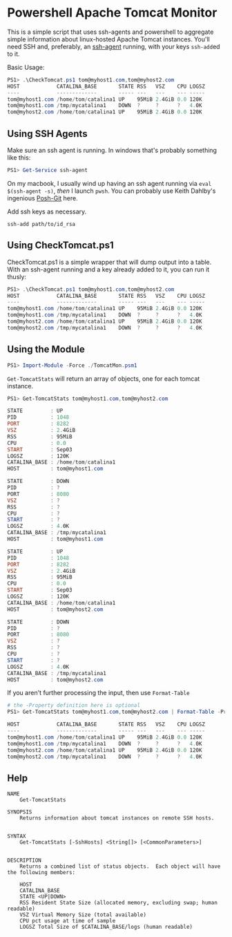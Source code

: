 # Powershell Apache Tomcat Monitor
This is a simple script that uses ssh-agents and powershell to aggregate simple information about linux-hosted Apache Tomcat instances.  You'll need SSH and, preferably, an [ssh-agent](https://www.ssh.com/ssh/agent) running, with your keys `ssh-add`ed to it.

Basic Usage:
```Powershell
PS1> .\CheckTomcat.ps1 tom@myhost1.com,tom@myhost2.com
HOST            CATALINA_BASE       STATE RSS   VSZ    CPU LOGSZ
----            -------------       ----- ---   ---    --- -----
tom@myhost1.com /home/tom/catalina1 UP    95MiB 2.4GiB 0.0 120K 
tom@myhost1.com /tmp/mycatalina1    DOWN  ?     ?      ?   4.0K 
tom@myhost2.com /home/tom/catalina1 UP    95MiB 2.4GiB 0.0 120K 
```


## Using SSH Agents
Make sure an ssh agent is running.  In windows that's probably something like this:
```PowerShell
PS1> Get-Service ssh-agent
```

On my macbook, I usually wind up having an ssh agent running via `eval $(ssh-agent -s)`, *then* I launch `pwsh`.  You can probably use Keith Dahlby's ingenious [Posh-Git](https://github.com/dahlbyk/posh-git) here. 

Add ssh keys as necessary.  
```
ssh-add path/to/id_rsa
```

## Using CheckTomcat.ps1
CheckTomcat.ps1 is a simple wrapper that will dump output into a table.  With an ssh-agent running and a key already added to it, you can run it thusly:
```PowerShell
PS1> .\CheckTomcat.ps1 tom@myhost1.com,tom@myhost2.com
HOST            CATALINA_BASE       STATE RSS   VSZ    CPU LOGSZ
----            -------------       ----- ---   ---    --- -----
tom@myhost1.com /home/tom/catalina1 UP    95MiB 2.4GiB 0.0 120K 
tom@myhost1.com /tmp/mycatalina1    DOWN  ?     ?      ?   4.0K 
tom@myhost2.com /home/tom/catalina1 UP    95MiB 2.4GiB 0.0 120K 
tom@myhost2.com /tmp/mycatalina1    DOWN  ?     ?      ?   4.0K 
```

## Using the Module
```PowerShell
PS1> Import-Module -Force ./TomcatMon.psm1
```

`Get-TomcatStats` will return an array of objects, one for each tomcat instance.
```PowerShell
PS1> Get-TomcatStats tom@myhost1.com,tom@myhost2.com

STATE         : UP
PID           : 1048
PORT          : 8282
VSZ           : 2.4GiB
RSS           : 95MiB
CPU           : 0.0
START         : Sep03
LOGSZ         : 120K
CATALINA_BASE : /home/tom/catalina1
HOST          : tom@myhost1.com

STATE         : DOWN
PID           : ?
PORT          : 8080
VSZ           : ?
RSS           : ?
CPU           : ?
START         : ?
LOGSZ         : 4.0K
CATALINA_BASE : /tmp/mycatalina1
HOST          : tom@myhost1.com

STATE         : UP
PID           : 1048
PORT          : 8282
VSZ           : 2.4GiB
RSS           : 95MiB
CPU           : 0.0
START         : Sep03
LOGSZ         : 120K
CATALINA_BASE : /home/tom/catalina1
HOST          : tom@myhost2.com

STATE         : DOWN
PID           : ?
PORT          : 8080
VSZ           : ?
RSS           : ?
CPU           : ?
START         : ?
LOGSZ         : 4.0K
CATALINA_BASE : /tmp/mycatalina1
HOST          : tom@myhost2.com
```

If you aren't further processing the input, then use `Format-Table`
```PowerShell
# the -Property definition here is optional
PS1> Get-TomcatStats tom@myhost1.com,tom@myhost2.com | Format-Table -Property HOST,CATALINA_BASE,STATE,RSS,VSZ,CPU,LOGSZ

HOST            CATALINA_BASE       STATE RSS   VSZ    CPU LOGSZ
----            -------------       ----- ---   ---    --- -----
tom@myhost1.com /home/tom/catalina1 UP    95MiB 2.4GiB 0.0 120K 
tom@myhost1.com /tmp/mycatalina1    DOWN  ?     ?      ?   4.0K 
tom@myhost2.com /home/tom/catalina1 UP    95MiB 2.4GiB 0.0 120K 
tom@myhost2.com /tmp/mycatalina1    DOWN  ?     ?      ?   4.0K 
```

## Help
```
NAME
    Get-TomcatStats

SYNOPSIS
    Returns information about tomcat instances on remote SSH hosts.


SYNTAX
    Get-TomcatStats [-SshHosts] <String[]> [<CommonParameters>]


DESCRIPTION
    Returns a combined list of status objects.  Each object will have the following members:

    HOST
    CATALINA_BASE
    STATE <UP|DOWN>
    RSS Resident State Size (allocated memory, excluding swap; human readable)
    VSZ Virtual Memory Size (total available)
    CPU pct usage at time of sample
    LOGSZ Total Size of $CATALINA_BASE/logs (human readable)
```
